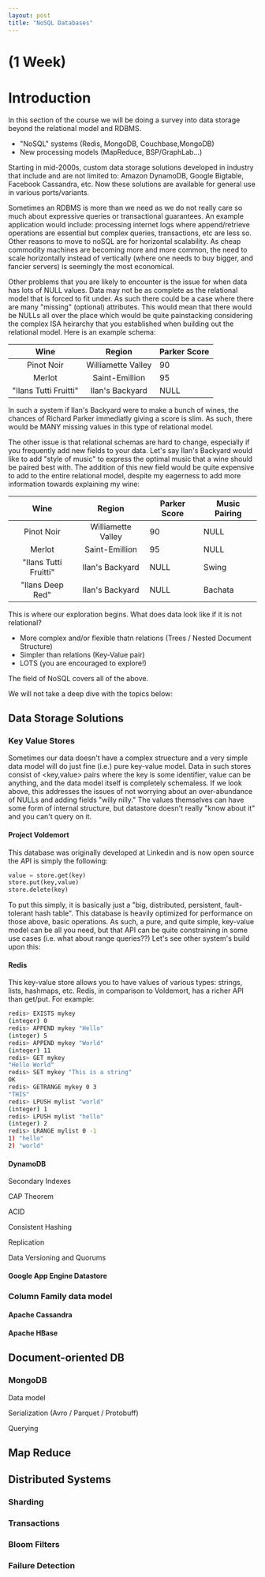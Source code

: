 ```yaml
---
layout: post
title: "NoSQL Databases"
---
```


# (1 Week)

# Introduction
In this section of the course we will be doing a survey into data storage beyond the relational model and RDBMS.

* "NoSQL" systems (Redis, MongoDB, Couchbase,MongoDB)
* New processing models (MapReduce, BSP/GraphLab…)

Starting in mid-2000s, custom data storage solutions developed in industry that include and are not limited to: Amazon DynamoDB, Google Bigtable, Facebook Cassandra, etc. Now these solutions are available for general use in various ports/variants. 

Sometimes an RDBMS is more than we need as we do not really care so much about expressive queries or
transactional guarantees. An example application would include: processing internet logs where  append/retrieve operations are essential but 
complex queries, transactions, etc are less so. Other reasons to move to noSQL are for horizontal scalability. As cheap commodity machines are becoming more and more common, the need to scale horizontally instead of vertically (where one needs to buy bigger, and fancier servers) is seemingly the most economical. 

Other problems that you are likely to encounter is the issue for when data has lots of NULL values. Data may not be as complete as the relational model that is forced to fit under. As such there could be a case where there are many "missing" (optional) attributes. This would mean that there would be NULLs all over the place which would be quite painstacking considering the complex ISA heirarchy that you established when building out the relational model. Here is an example schema: 

|          Wine         	|       Region       	| Parker Score 	|
|:---------------------:	|:------------------:	|--------------	|
|       Pinot Noir      	| Williamette Valley 	|      90       |
|         Merlot        	|   Saint-Emillion   	|      95       |
| "Ilans Tutti Fruitti" 	|   Ilan's Backyard  	|     NULL      |

In such a system if Ilan's Backyard were to make a bunch of wines, the chances of Richard Parker immediatly giving a score is slim. As such, there would be MANY missing values in this type of relational model. 


The other issue is that relational schemas are hard to change, especially if you frequently add new fields to your data. Let's say Ilan's Backyard would like to add "style of music" to express the optimal music that a wine should be paired best with. The addition of this new field would be quite expensive to add to the entire relational model, despite my eagerness to add more information towards explaining my wine:

|          Wine         	|       Region       	| Parker Score 	| Music Pairing 	|
|:---------------------:	|:------------------:	|--------------	|---------------	|
|       Pinot Noir      	| Williamette Valley 	| 90           	| NULL          	|
|         Merlot        	|   Saint-Emillion   	| 95           	| NULL          	|
| "Ilans Tutti Fruitti" 	|   Ilan's Backyard  	| NULL         	| Swing         	|
| "Ilans Deep Red"      	| Ilan's Backyard    	| NULL         	| Bachata       	|

This is where our exploration begins. What does data look like if it is not relational? 
* More complex and/or flexible thatn relations (Trees / Nested Document Structure)
* Simpler than relations (Key-Value pair)
* LOTS (you are encouraged to explore!)

The field of NoSQL covers all of the above. 

We will not take a deep dive with the topics below:


## Data Storage Solutions
### Key Value Stores
Sometimes our data doesn't have a complex struecture and a very simple data model will do just fine (i.e.) pure key-value model.
Data in such stores consist of <key,value> pairs where the key is some identifier, value can be anything, and the data model itself is completely schemaless. If we look above, this addresses the issues of not worrying about an over-abundance of NULLs and adding fields "willy nilly." The values themselves can have some form of internal structure, but datastore doesn't really "know about it" and you can't query on it. 
#### Project Voldemort
This database was originally developed at Linkedin and is now open source the API is simply the following:
```python
value = store.get(key)
store.put(key,value)
store.delete(key)
```
To put this simply, it is basically just a "big, distributed, persistent, fault-tolerant hash table". This database is heavily optimized for performance on those above, basic operations. As such, a pure, and quite simple, key-value model can be all you need, but that API can be quite constraining in some use cases (i.e. what about range queries??) Let's see other system's build upon this:
#### Redis
This key-value store allows you to have values of various types: strings, lists, hashmaps, etc. Redis, in comparison to Voldemort, has a richer API than get/put. For example:
```bash
redis> EXISTS mykey
(integer) 0
redis> APPEND mykey "Hello"
(integer) 5
redis> APPEND mykey "World"
(integer) 11
redis> GET mykey
"Hello World"
redis> SET mykey "This is a string"
OK
redis> GETRANGE mykey 0 3
"THIS"
redis> LPUSH mylist "world"
(integer) 1
redis> LPUSH mylist "hello"
(integer) 2
redis> LRANGE mylist 0 -1
1) "hello"
2) "world"
```
#### DynamoDB

Secondary Indexes

CAP Theorem

ACID

Consistent Hashing

Replication

Data Versioning and Quorums

#### Google App Engine Datastore

### Column Family data model
#### Apache Cassandra
#### Apache HBase

## Document-oriented DB
### MongoDB

Data model

Serialization (Avro / Parquet / Protobuff)

Querying

## Map Reduce

## Distributed Systems 
### Sharding
### Transactions
### Bloom Filters
### Failure Detection 

